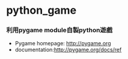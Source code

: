 # python_game
### 利用pygame module自製python遊戲

* Pygame homepage: http://pygame.org
* documentation:http://pygame.org/docs/ref
